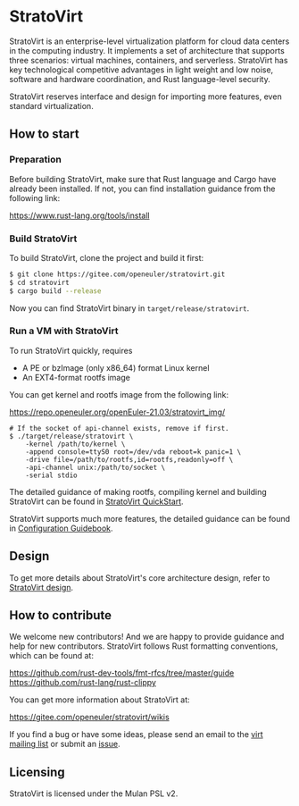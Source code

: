 # StratoVirt
StratoVirt is an enterprise-level virtualization platform for cloud data centers in the computing industry. It implements a set of architecture that supports three scenarios: virtual machines, containers, and serverless. StratoVirt has key technological competitive advantages in light weight and low noise, software and hardware coordination, and Rust language-level security.

StratoVirt reserves interface and design for importing more features, even standard virtualization.

## How to start

### Preparation
Before building StratoVirt, make sure that Rust language and Cargo have already
been installed. If not, you can find installation guidance from the following link:

https://www.rust-lang.org/tools/install

### Build StratoVirt
To build StratoVirt, clone the project and build it first:
```sh
$ git clone https://gitee.com/openeuler/stratovirt.git
$ cd stratovirt
$ cargo build --release
```
Now you can find StratoVirt binary in `target/release/stratovirt`.

### Run a VM with StratoVirt
To run StratoVirt quickly, requires
* A PE or bzImage (only x86_64) format Linux kernel
* An EXT4-format rootfs image

You can get kernel and rootfs image from the following link:

https://repo.openeuler.org/openEuler-21.03/stratovirt_img/

```shell
# If the socket of api-channel exists, remove if first.
$ ./target/release/stratovirt \
    -kernel /path/to/kernel \
    -append console=ttyS0 root=/dev/vda reboot=k panic=1 \
    -drive file=/path/to/rootfs,id=rootfs,readonly=off \
    -api-channel unix:/path/to/socket \
    -serial stdio
```

The detailed guidance of making rootfs, compiling kernel and building StratoVirt can be found
in [StratoVirt QuickStart](./docs/quickstart.md).

StratoVirt supports much more features, the detailed guidance can be found in [Configuration Guidebook](docs/config_guidebook.md).

## Design

To get more details about StratoVirt's core architecture design, refer to [StratoVirt design](./docs/design.md).

## How to contribute
We welcome new contributors! And we are happy to provide guidance and help for new contributors.
StratoVirt follows Rust formatting conventions, which can be found at:

https://github.com/rust-dev-tools/fmt-rfcs/tree/master/guide
https://github.com/rust-lang/rust-clippy

You can get more information about StratoVirt at:

https://gitee.com/openeuler/stratovirt/wikis

If you find a bug or have some ideas, please send an email to the [virt mailing list](https://mailweb.openeuler.org/postorius/lists/virt.openeuler.org/) or submit an [issue](https://gitee.com/openeuler/stratovirt/issues).

## Licensing
StratoVirt is licensed under the Mulan PSL v2.
